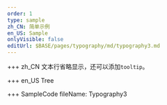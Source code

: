 ```yaml
---
order: 1
type: sample
zh_CN: 简单示例
en_US: Sample
onlyVisible: false
editUrl: $BASE/pages/typography/md/typography3.md
---
```


+++ zh_CN
文本行省略显示，还可以添加<Code>tooltip</Code>。

+++ en_US
Tree

+++ SampleCode
fileName: Typography3
